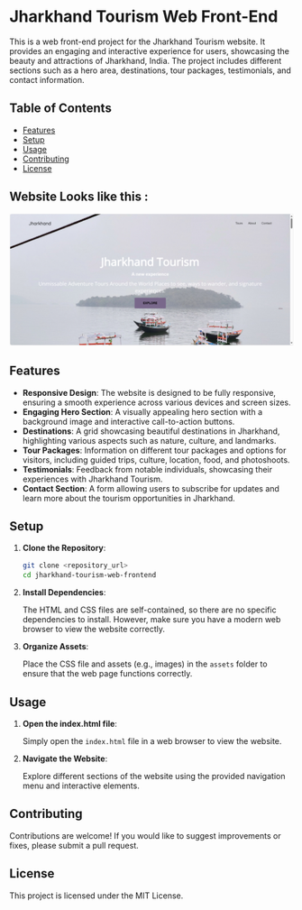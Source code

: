 # Jharkhand Tourism Web Front-End

This is a web front-end project for the Jharkhand Tourism website. It provides an engaging and interactive experience for users, showcasing the beauty and attractions of Jharkhand, India. The project includes different sections such as a hero area, destinations, tour packages, testimonials, and contact information.

## Table of Contents

- [Features](#features)
- [Setup](#setup)
- [Usage](#usage)
- [Contributing](#contributing)
- [License](#license)


## Website Looks like this :
![](Screenshot.png)
## Features

- **Responsive Design**: The website is designed to be fully responsive, ensuring a smooth experience across various devices and screen sizes.
- **Engaging Hero Section**: A visually appealing hero section with a background image and interactive call-to-action buttons.
- **Destinations**: A grid showcasing beautiful destinations in Jharkhand, highlighting various aspects such as nature, culture, and landmarks.
- **Tour Packages**: Information on different tour packages and options for visitors, including guided trips, culture, location, food, and photoshoots.
- **Testimonials**: Feedback from notable individuals, showcasing their experiences with Jharkhand Tourism.
- **Contact Section**: A form allowing users to subscribe for updates and learn more about the tourism opportunities in Jharkhand.

## Setup

1. **Clone the Repository**:

    ```bash
    git clone <repository_url>
    cd jharkhand-tourism-web-frontend
    ```

2. **Install Dependencies**:

    The HTML and CSS files are self-contained, so there are no specific dependencies to install. However, make sure you have a modern web browser to view the website correctly.

3. **Organize Assets**:

    Place the CSS file and assets (e.g., images) in the `assets` folder to ensure that the web page functions correctly.

## Usage

1. **Open the index.html file**:

    Simply open the `index.html` file in a web browser to view the website.

2. **Navigate the Website**:

    Explore different sections of the website using the provided navigation menu and interactive elements.

## Contributing

Contributions are welcome! If you would like to suggest improvements or fixes, please submit a pull request.

## License

This project is licensed under the MIT License.
 